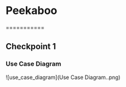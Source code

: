 # Peekaboo
===========

## Checkpoint 1

### Use Case Diagram
![use_case_diagram](Use Case Diagram..png)
